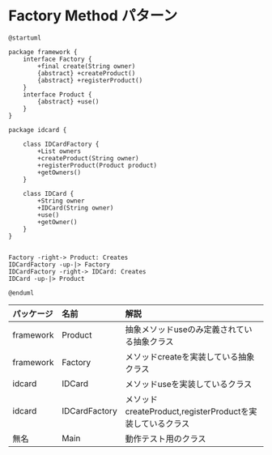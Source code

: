 # Factory Method パターン


```uml
@startuml

package framework {
    interface Factory {
        +final create(String owner)
        {abstract} +createProduct()
        {abstract} +registerProduct()
    }
    interface Product {
        {abstract} +use()
    }
}

package idcard {

    class IDCardFactory {
        +List owners
        +createProduct(String owner)
        +registerProduct(Product product)
        +getOwners()
    }

    class IDCard {
        +String owner
        +IDCard(String owner)
        +use()
        +getOwner()
    }
}


Factory -right-> Product: Creates
IDCardFactory -up-|> Factory
IDCardFactory -right-> IDCard: Creates
IDCard -up-|> Product

@enduml
```

| パッケージ | 名前 | 解説 |
|:---------|:----|:-----|
| framework | Product | 抽象メソッドuseのみ定義されている抽象クラス |
| framework | Factory | メソッドcreateを実装している抽象クラス |
| idcard | IDCard | メソッドuseを実装しているクラス |
| idcard | IDCardFactory | メソッドcreateProduct,registerProductを実装しているクラス |
| 無名 | Main | 動作テスト用のクラス | 
